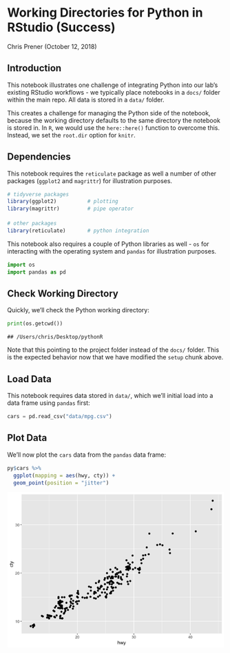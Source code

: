 Working Directories for Python in RStudio (Success)
================
Chris Prener
(October 12, 2018)

## Introduction

This notebook illustrates one challenge of integrating Python into our
lab’s existing RStudio workflows - we typically place notebooks in a
`docs/` folder within the main repo. All data is stored in a `data/`
folder.

This creates a challenge for managing the Python side of the notebook,
because the working directory defaults to the same directory the
notebook is stored in. In `R`, we would use the `here::here()` function
to overcome this. Instead, we set the `root.dir` option for `knitr`.

## Dependencies

This notebook requires the `reticulate` package as well a number of
other packages (`ggplot2` and `magrittr`) for illustration purposes.

``` r
# tidyverse packages
library(ggplot2)          # plotting
library(magrittr)         # pipe operator

# other packages
library(reticulate)       # python integration
```

This notebook also requires a couple of Python libraries as well - `os`
for interacting with the operating system and `pandas` for illustration
purposes.

``` python
import os
import pandas as pd
```

## Check Working Directory

Quickly, we’ll check the Python working directory:

``` python
print(os.getcwd())
```

    ## /Users/chris/Desktop/pythonR

Note that this pointing to the project folder instead of the `docs/`
folder. This is the expected behavior now that we have modified the
`setup` chunk above.

## Load Data

This notebook requires data stored in `data/`, which we’ll initial load
into a data frame using `pandas` first:

``` python
cars = pd.read_csv("data/mpg.csv")
```

## Plot Data

We’ll now plot the `cars` data from the `pandas` data frame:

``` r
py$cars %>%
  ggplot(mapping = aes(hwy, cty)) +
  geom_point(position = "jitter")
```

![](workingDirectory_success_files/figure-gfm/plot-from-py-1.png)<!-- -->
